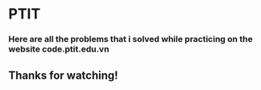 # PTIT
### Here are all the problems that i solved while practicing on the website code.ptit.edu.vn
## Thanks for watching!
